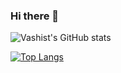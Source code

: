 ### Hi there 👋

![Vashist's GitHub stats](https://github-readme-stats.vercel.app/api?username=Vashist-Agarwalla&show_icons=true&theme=tokyonight)

[![Top Langs](https://github-readme-stats.vercel.app/api/top-langs/?username=Vashist-Agarwalla&theme=tokyonight)](https://github.com/Vashist-Agarwalla/github-readme-stats)

<!--
<h1 align="left">Hi <img src="https://raw.githubusercontent.com/ABSphreak/ABSphreak/master/gifs/Hi.gif" width="30px">, I'm Vashist Agarwalla</h1>

**Vashist-Agarwalla/Vashist-Agarwalla** is a ✨ _special_ ✨ repository because its `README.md` (this file) appears on your GitHub profile.

Here are some ideas to get you started:

- 🔭 I’m currently working on ...
- 🌱 I’m currently learning ...
- 👯 I’m looking to collaborate on ...
- 🤔 I’m looking for help with ...
- 💬 Ask me about ...
- 📫 How to reach me: ...
- 😄 Pronouns: ...
- ⚡ Fun fact: ...
-->
